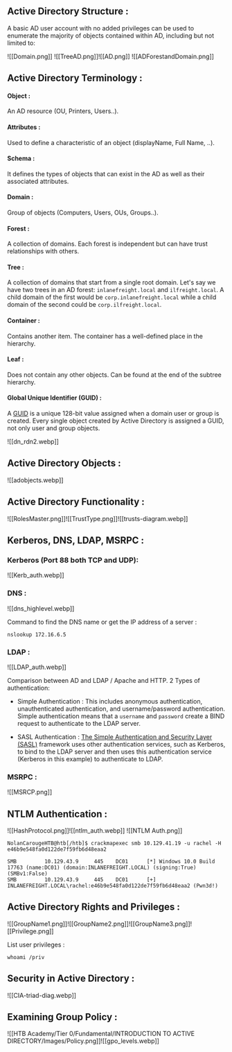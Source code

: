 ## Active Directory Structure : 

A basic AD user account with no added privileges can be used to enumerate the majority of objects contained within AD, including but not limited to:

![[Domain.png]]
![[TreeAD.png]]![[AD.png]]
![[ADForestandDomain.png]]

## Active Directory Terminology : 
#### Object : 

An AD resource (OU, Printers, Users..).

#### Attributes : 

Used to define a characteristic of an object (displayName, Full Name, ..).

#### Schema : 

It defines the types of objects that can exist in the AD as well as their associated attributes.

#### Domain : 

Group of objects (Computers, Users, OUs, Groups..).

#### Forest : 

A collection of domains. Each forest is independent but can have trust relationships with others.

#### Tree : 

A collection of domains that start from a single root domain.
Let's say we have two trees in an AD forest: `inlanefreight.local` and `ilfreight.local`. A child domain of the first would be `corp.inlanefreight.local` while a child domain of the second could be `corp.ilfreight.local`.

#### Container : 

Contains another item. The container has a well-defined place in the hierarchy.

#### Leaf : 

Does not contain any other objects. Can be found at the end of the subtree hierarchy.

#### Global Unique Identifier (GUID) : 

A [GUID](https://docs.microsoft.com/en-us/windows/win32/adschema/a-objectguid) is a unique 128-bit value assigned when a domain user or group is created. Every single object created by Active Directory is assigned a GUID, not only user and group objects.


![[dn_rdn2.webp]]

## Active Directory Objects : 

![[adobjects.webp]]

## Active Directory Functionality :

![[RolesMaster.png]]![[TrustType.png]]![[trusts-diagram.webp]]

## Kerberos, DNS, LDAP, MSRPC : 

### Kerberos (Port 88 both TCP and UDP): 

![[Kerb_auth.webp]]

### DNS : 

![[dns_highlevel.webp]]

Command to find the DNS name or get the IP address of a server :
```powershell-session
nslookup 172.16.6.5
```

### LDAP : 

![[LDAP_auth.webp]]

Comparison between AD and LDAP / Apache and HTTP.
2 Types of authentication:

- Simple Authentication :
This includes anonymous authentication, unauthenticated authentication, and username/password authentication. Simple authentication means that a `username` and `password` create a BIND request to authenticate to the LDAP server.

- SASL Authentication : 
[The Simple Authentication and Security Layer (SASL)](https://en.wikipedia.org/wiki/Simple_Authentication_and_Security_Layer) framework uses other authentication services, such as Kerberos, to bind to the LDAP server and then uses this authentication service (Kerberos in this example) to authenticate to LDAP.

### MSRPC : 

![[MSRCP.png]]

## NTLM Authentication : 

![[HashProtocol.png]]![[ntlm_auth.webp]]
![[NTLM Auth.png]]

```shell-session
NolanCarougeHTB@htb[/htb]$ crackmapexec smb 10.129.41.19 -u rachel -H e46b9e548fa0d122de7f59fb6d48eaa2

SMB         10.129.43.9     445    DC01      [*] Windows 10.0 Build 17763 (name:DC01) (domain:INLANEFREIGHT.LOCAL) (signing:True) (SMBv1:False)
SMB         10.129.43.9     445    DC01      [+] INLANEFREIGHT.LOCAL\rachel:e46b9e548fa0d122de7f59fb6d48eaa2 (Pwn3d!)
```

## Active Directory Rights and Privileges : 

![[GroupName1.png]]![[GroupName2.png]]![[GroupName3.png]]![[Privilege.png]]

List user privileges :
```powershell-session
whoami /priv
```

## Security in Active Directory :

![[CIA-triad-diag.webp]]

## Examining Group Policy : 
![[HTB Academy/Tier 0/Fundamental/INTRODUCTION TO ACTIVE DIRECTORY/Images/Policy.png]]![[gpo_levels.webp]]